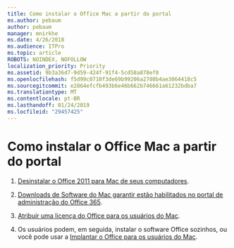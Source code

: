 ```yaml
---
title: Como instalar o Office Mac a partir do portal
ms.author: pebaum
author: pebaum
manager: mnirkhe
ms.date: 4/26/2018
ms.audience: ITPro
ms.topic: article
ROBOTS: NOINDEX, NOFOLLOW
localization_priority: Priority
ms.assetid: 9b3a36d7-9d59-424f-91f4-5cd58a878ef8
ms.openlocfilehash: f5d99c0710f3de69b99206a2780b4ae3064418c5
ms.sourcegitcommit: e2864efcfb493b6e46b662b746661a61232bdba7
ms.translationtype: MT
ms.contentlocale: pt-BR
ms.lasthandoff: 01/24/2019
ms.locfileid: "29457425"
---
```

# <a name="how-to-install-mac-office-from-the-portal"></a>Como instalar o Office Mac a partir do portal

1. [Desinstalar o Office 2011 para Mac de seus computadores](https://support.office.com/article/4bfcd230-0ea1-4656-bf30-dbfa44d358fa).
    
2. [Downloads de Software do Mac garantir estão habilitados no portal de administração do Office 365](https://support.office.com/article/c13051e6-f75c-4737-bc0d-7685dcedf360).
    
3. [Atribuir uma licença do Office para os usuários do Mac](https://support.office.com/article/997596B5-4173-4627-B915-36ABAC6786DC).
    
4. Os usuários podem, em seguida, instalar o software Office sozinhos, ou você pode usar a [Implantar o Office para os usuários do Mac](https://docs.microsoft.com/en-us/DeployOffice/mac/deployment-guide-for-office-for-mac).
    

